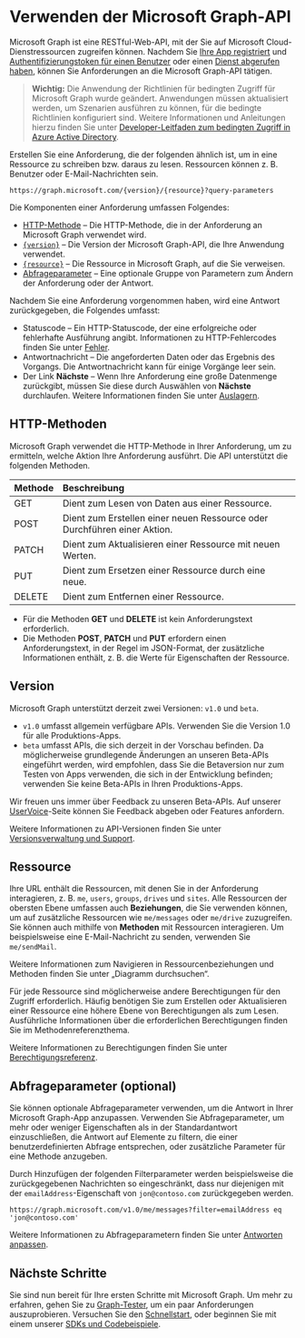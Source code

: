 # <a name="use-the-microsoft-graph-api"></a>Verwenden der Microsoft Graph-API

Microsoft Graph ist eine RESTful-Web-API, mit der Sie auf Microsoft Cloud-Dienstressourcen zugreifen können. Nachdem Sie [Ihre App registriert](auth_register_app_v2.md) und [Authentifizierungstoken für einen Benutzer](auth_v2_user.md) oder einen [Dienst abgerufen haben](auth_v2_service.md), können Sie Anforderungen an die Microsoft Graph-API tätigen.

> **Wichtig:**  Die Anwendung der Richtlinien für bedingten Zugriff für Microsoft Graph wurde geändert. Anwendungen müssen aktualisiert werden, um Szenarien ausführen zu können, für die bedingte Richtlinien konfiguriert sind. Weitere Informationen und Anleitungen hierzu finden Sie unter [Developer-Leitfaden zum bedingten Zugriff in Azure Active Directory](https://docs.microsoft.com/azure/active-directory/develop/active-directory-conditional-access-developer).

Erstellen Sie eine Anforderung, die der folgenden ähnlich ist, um in eine Ressource zu schreiben bzw. daraus zu lesen. Ressourcen können z. B. Benutzer oder E-Mail-Nachrichten sein.

```http
https://graph.microsoft.com/{version}/{resource}?query-parameters
```

Die Komponenten einer Anforderung umfassen Folgendes:

* [HTTP-Methode](#http-methods) – Die HTTP-Methode, die in der Anforderung an Microsoft Graph verwendet wird.
* [`{version}`](#version) – Die Version der Microsoft Graph-API, die Ihre Anwendung verwendet.
* [`{resource}`](#resource) – Die Ressource in Microsoft Graph, auf die Sie verweisen.
* [Abfrageparameter](#query-parameters-optional) – Eine optionale Gruppe von Parametern zum Ändern der Anforderung oder der Antwort.

Nachdem Sie eine Anforderung vorgenommen haben, wird eine Antwort zurückgegeben, die Folgendes umfasst: 

* Statuscode – Ein HTTP-Statuscode, der eine erfolgreiche oder fehlerhafte Ausführung angibt. Informationen zu HTTP-Fehlercodes finden Sie unter [Fehler](errors.md).
* Antwortnachricht – Die angeforderten Daten oder das Ergebnis des Vorgangs. Die Antwortnachricht kann für einige Vorgänge leer sein.
* Der Link **Nächste** – Wenn Ihre Anforderung eine große Datenmenge zurückgibt, müssen Sie diese durch Auswählen von **Nächste** durchlaufen. Weitere Informationen finden Sie unter [Auslagern](paging.md).

## <a name="http-methods"></a>HTTP-Methoden

Microsoft Graph verwendet die HTTP-Methode in Ihrer Anforderung, um zu ermitteln, welche Aktion Ihre Anforderung ausführt. Die API unterstützt die folgenden Methoden.


|**Methode** |**Beschreibung**                             |
| :----- | :------------------------------------------- |
| GET    | Dient zum Lesen von Daten aus einer Ressource.                   |
| POST   | Dient zum Erstellen einer neuen Ressource oder Durchführen einer Aktion. |
| PATCH  | Dient zum Aktualisieren einer Ressource mit neuen Werten.           |
| PUT    | Dient zum Ersetzen einer Ressource durch eine neue.           |
| DELETE | Dient zum Entfernen einer Ressource.                           |

* Für die Methoden **GET** und **DELETE** ist kein Anforderungstext erforderlich.
* Die Methoden **POST**, **PATCH** und **PUT** erfordern einen Anforderungstext, in der Regel im JSON-Format, der zusätzliche Informationen enthält, z. B. die Werte für Eigenschaften der Ressource.

## <a name="version"></a>Version

Microsoft Graph unterstützt derzeit zwei Versionen: `v1.0` und `beta`.

* `v1.0` umfasst allgemein verfügbare APIs. Verwenden Sie die Version 1.0 für alle Produktions-Apps.
* `beta` umfasst APIs, die sich derzeit in der Vorschau befinden. Da möglicherweise grundlegende Änderungen an unseren Beta-APIs eingeführt werden, wird empfohlen, dass Sie die Betaversion nur zum Testen von Apps verwenden, die sich in der Entwicklung befinden; verwenden Sie keine Beta-APIs in Ihren Produktions-Apps.

Wir freuen uns immer über Feedback zu unseren Beta-APIs. Auf unserer [UserVoice](https://officespdev.uservoice.com/)-Seite können Sie Feedback abgeben oder Features anfordern.

Weitere Informationen zu API-Versionen finden Sie unter [Versionsverwaltung und Support](versioning_and_support.md).

## <a name="resource"></a>Ressource

Ihre URL enthält die Ressourcen, mit denen Sie in der Anforderung interagieren, z. B. `me`, `users`, `groups`, `drives` und `sites`. Alle Ressourcen der obersten Ebene umfassen auch **Beziehungen**, die Sie verwenden können, um auf zusätzliche Ressourcen wie `me/messages` oder `me/drive` zuzugreifen. Sie können auch mithilfe von **Methoden** mit Ressourcen interagieren. Um beispielsweise eine E-Mail-Nachricht zu senden, verwenden Sie `me/sendMail`.

Weitere Informationen zum Navigieren in Ressourcenbeziehungen und Methoden finden Sie unter „Diagramm durchsuchen“. 

Für jede Ressource sind möglicherweise andere Berechtigungen für den Zugriff erforderlich. Häufig benötigen Sie zum Erstellen oder Aktualisieren einer Ressource eine höhere Ebene von Berechtigungen als zum Lesen. Ausführliche Informationen über die erforderlichen Berechtigungen finden Sie im Methodenreferenzthema. 

Weitere Informationen zu Berechtigungen finden Sie unter [Berechtigungsreferenz](permissions_reference.md).

## <a name="query-parameters-optional"></a>Abfrageparameter (optional)

Sie können optionale Abfrageparameter verwenden, um die Antwort in Ihrer Microsoft Graph-App anzupassen. Verwenden Sie Abfrageparameter, um mehr oder weniger Eigenschaften als in der Standardantwort einzuschließen, die Antwort auf Elemente zu filtern, die einer benutzerdefinierten Abfrage entsprechen, oder zusätzliche Parameter für eine Methode anzugeben.

Durch Hinzufügen der folgenden Filterparameter werden beispielsweise die zurückgegebenen Nachrichten so eingeschränkt, dass nur diejenigen mit der `emailAddress`-Eigenschaft von `jon@contoso.com` zurückgegeben werden.

```http
https://graph.microsoft.com/v1.0/me/messages?filter=emailAddress eq 'jon@contoso.com'
```

Weitere Informationen zu Abfrageparametern finden Sie unter [Antworten anpassen](query_parameters.md).

## <a name="next-steps"></a>Nächste Schritte

Sie sind nun bereit für Ihre ersten Schritte mit Microsoft Graph. Um mehr zu erfahren, gehen Sie zu [Graph-Tester](https://developer.microsoft.com/en-us/graph/graph-explorer), um ein paar Anforderungen auszuprobieren. Versuchen Sie den [Schnellstart](https://developer.microsoft.com/en-us/graph/quick-start), oder beginnen Sie mit einem unserer [SDKs und Codebeispiele](https://developer.microsoft.com/en-us/graph/code-samples-and-sdks).